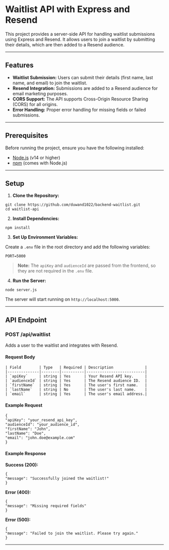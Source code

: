 # Waitlist API with Express and Resend

This project provides a server-side API for handling waitlist submissions using Express and Resend. It allows users to join a waitlist by submitting their details, which are then added to a Resend audience.

---

## Features

- **Waitlist Submission:** Users can submit their details (first name, last name, and email) to join the waitlist.
- **Resend Integration:** Submissions are added to a Resend audience for email marketing purposes.
- **CORS Support:** The API supports Cross-Origin Resource Sharing (CORS) for all origins.
- **Error Handling:** Proper error handling for missing fields or failed submissions.

---

## Prerequisites

Before running the project, ensure you have the following installed:

- [Node.js](https://nodejs.org/) (v14 or higher)
- [npm](https://www.npmjs.com/) (comes with Node.js)

---

## Setup

1. **Clone the Repository:**

```
git clone https://github.com/duwand1022/backend-waitlist.git
cd waitlist-api
```

2. **Install Dependencies:**

```
npm install
```

3. **Set Up Environment Variables:**

Create a `.env` file in the root directory and add the following variables:

```
PORT=5000
```

> **Note:** The `apiKey` and `audienceId` are passed from the frontend, so they are not required in the `.env` file.

4. **Run the Server:**

```
node server.js
```

The server will start running on `http://localhost:5000`.

---

## API Endpoint

### **POST /api/waitlist**

Adds a user to the waitlist and integrates with Resend.

#### Request Body

```
| Field        | Type   | Required | Description              |
|--------------|--------|----------|--------------------------|
| `apiKey`     | string | Yes      | Your Resend API key.     |
| `audienceId` | string | Yes      | The Resend audience ID.  |
| `firstName`  | string | Yes      | The user's first name.   |
| `lastName`   | string | No       | The user's last name.    |
| `email`      | string | Yes      | The user's email address.|
```

#### Example Request

```
{
"apiKey": "your_resend_api_key",
"audienceId": "your_audience_id",
"firstName": "John",
"lastName": "Doe",
"email": "john.doe@example.com"
}
```

#### Example Response

**Success (200):**

```
{
"message": "Successfully joined the waitlist!"
}
```

**Error (400):**

```
{
"message": "Missing required fields"
}
```

**Error (500):**

```
{
"message": "Failed to join the waitlist. Please try again."
}
```

---
